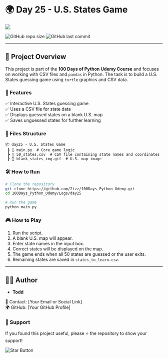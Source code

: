 # 🌍 Day 25 - U.S. States Game

![](states.gif)

![GitHub repo size](https://img.shields.io/github/repo-size/2tzz/100Days_Python_Udemy)
![GitHub last commit](https://img.shields.io/github/last-commit/2tzz/100Days_Python_Udemy)

---

## 📌 Project Overview
This project is part of the **100 Days of Python Udemy Course** and focuses on working with CSV files and `pandas` in Python. The task is to build a U.S. States guessing game using `turtle` graphics and CSV data.

### 🚀 Features
✅ Interactive U.S. States guessing game  
✅ Uses a CSV file for state data  
✅ Displays guessed states on a blank U.S. map  
✅ Saves unguessed states for further learning  

### 📂 Files Structure
```
📦 day25 - U.S. States Game
 ┣ 📜 main.py  # Core game logic
 ┣ 📜 50_states.csv  # CSV file containing state names and coordinates
 ┣ 📜 blank_states_img.gif  # U.S. map image
```

### 🛠️ How to Run
```bash
# Clone the repository
git clone https://github.com/2tzz/100Days_Python_Udemy.git
cd 100Days_Python_Udemy/Logs/day25

# Run the game
python main.py
```

### 🎮 How to Play
1. Run the script.
2. A blank U.S. map will appear.
3. Enter state names in the input box.
4. Correct states will be displayed on the map.
5. The game ends when all 50 states are guessed or the user exits.
6. Remaining states are saved in `states_to_learn.csv`.

---

## 👨‍💻 Author
- **Todd**

📧 Contact: [Your Email or Social Link]  
🌍 GitHub: [Your GitHub Profile]

### 🌟 Support
If you found this project useful, please ⭐ the repository to show your support!

![Star Button](https://img.shields.io/github/stars/2tzz/100Days_Python_Udemy?style=social)

